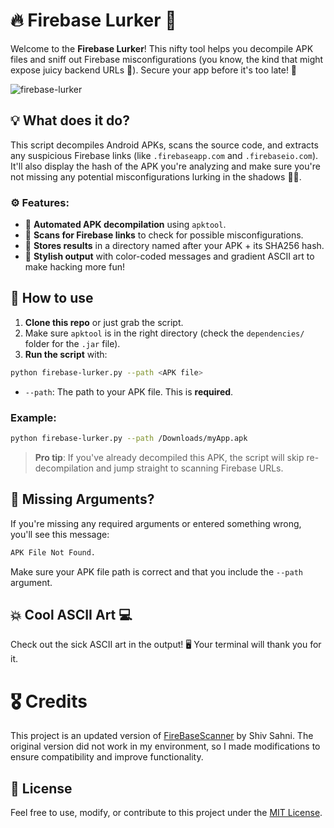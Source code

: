 
# 🔥 Firebase Lurker 🚀

Welcome to the **Firebase Lurker**! This nifty tool helps you decompile APK files and sniff out Firebase misconfigurations (you know, the kind that might expose juicy backend URLs 👀). Secure your app before it's too late! 🔐

![firebase-lurker](https://github.com/user-attachments/assets/7a55cbcc-b9c6-41cb-9ed5-331f7afd9768)

## 💡 What does it do?

This script decompiles Android APKs, scans the source code, and extracts any suspicious Firebase links (like `.firebaseapp.com` and `.firebaseio.com`). It'll also display the hash of the APK you're analyzing and make sure you're not missing any potential misconfigurations lurking in the shadows 🕵️‍♂️.

### ⚙️ Features:

- 🚀 **Automated APK decompilation** using `apktool`.
- 🔎 **Scans for Firebase links** to check for possible misconfigurations.
- 💾 **Stores results** in a directory named after your APK + its SHA256 hash.
- 🌈 **Stylish output** with color-coded messages and gradient ASCII art to make hacking more fun!

## 🔧 How to use

1. **Clone this repo** or just grab the script.
2. Make sure `apktool` is in the right directory (check the `dependencies/` folder for the `.jar` file).
3. **Run the script** with:

```bash
python firebase-lurker.py --path <APK file>
```

- `--path`: The path to your APK file. This is **required**.

### Example:

```bash
python firebase-lurker.py --path /Downloads/myApp.apk
```

> **Pro tip**: If you've already decompiled this APK, the script will skip re-decompilation and jump straight to scanning Firebase URLs.

## 🚨 Missing Arguments?

If you're missing any required arguments or entered something wrong, you'll see this message:

```bash
APK File Not Found.
```

Make sure your APK file path is correct and that you include the `--path` argument.

## 💥 Cool ASCII Art 💻

Check out the sick ASCII art in the output! 🖥️ Your terminal will thank you for it.

# 🎖️ Credits

This project is an updated version of [FireBaseScanner](https://github.com/shivsahni/FireBaseScanner) by Shiv Sahni. The original version did not work in my environment, so I made modifications to ensure compatibility and improve functionality.

## 📜 License

Feel free to use, modify, or contribute to this project under the [MIT License](LICENSE).
